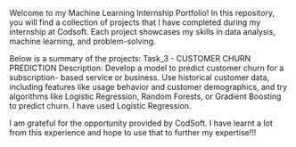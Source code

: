 Welcome to my Machine Learning Internship Portfolio! In this repository, 
you will find a collection of projects that I have completed during my internship at Codsoft. 
Each project showcases my skills in data analysis, machine learning, and problem-solving.

Below is a summary of the projects:
Task_3 - CUSTOMER CHURN PREDICTION Description: 
Develop a model to predict customer churn for a subscription- based service or business. 
Use historical customer data, including features like usage behavior and customer demographics, and try algorithms like Logistic Regression, Random Forests, or Gradient Boosting to predict churn. 
I have used Logistic Regression.

I am grateful for the opportunity provided by CodSoft. I have learnt a lot from this experience and hope to use that to further my expertise!!!
